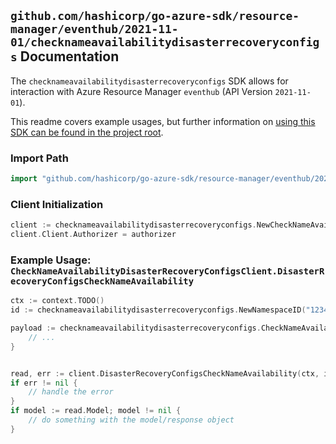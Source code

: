 
## `github.com/hashicorp/go-azure-sdk/resource-manager/eventhub/2021-11-01/checknameavailabilitydisasterrecoveryconfigs` Documentation

The `checknameavailabilitydisasterrecoveryconfigs` SDK allows for interaction with Azure Resource Manager `eventhub` (API Version `2021-11-01`).

This readme covers example usages, but further information on [using this SDK can be found in the project root](https://github.com/hashicorp/go-azure-sdk/tree/main/docs).

### Import Path

```go
import "github.com/hashicorp/go-azure-sdk/resource-manager/eventhub/2021-11-01/checknameavailabilitydisasterrecoveryconfigs"
```


### Client Initialization

```go
client := checknameavailabilitydisasterrecoveryconfigs.NewCheckNameAvailabilityDisasterRecoveryConfigsClientWithBaseURI("https://management.azure.com")
client.Client.Authorizer = authorizer
```


### Example Usage: `CheckNameAvailabilityDisasterRecoveryConfigsClient.DisasterRecoveryConfigsCheckNameAvailability`

```go
ctx := context.TODO()
id := checknameavailabilitydisasterrecoveryconfigs.NewNamespaceID("12345678-1234-9876-4563-123456789012", "example-resource-group", "namespaceValue")

payload := checknameavailabilitydisasterrecoveryconfigs.CheckNameAvailabilityParameter{
	// ...
}


read, err := client.DisasterRecoveryConfigsCheckNameAvailability(ctx, id, payload)
if err != nil {
	// handle the error
}
if model := read.Model; model != nil {
	// do something with the model/response object
}
```
